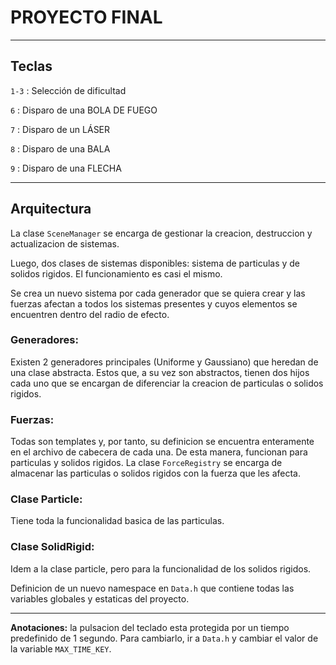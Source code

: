 # PROYECTO FINAL

------------

## Teclas

`1-3` : Selección de dificultad

`6` : Disparo de una BOLA DE FUEGO

`7` : Disparo de un LÁSER

`8` : Disparo de una BALA 

`9` : Disparo de una FLECHA

--------------------


## Arquitectura

La clase `SceneManager` se encarga de gestionar la creacion, destruccion y 
actualizacion de sistemas. 

Luego, dos clases de sistemas disponibles: sistema de particulas y de solidos 
rigidos. El funcionamiento es casi el mismo.

Se crea un nuevo sistema por cada generador que se quiera crear y las fuerzas
afectan a todos los sistemas presentes y cuyos elementos se encuentren dentro
del radio de efecto.

 ### Generadores:
Existen 2 generadores principales (Uniforme y Gaussiano) que 
heredan de una clase abstracta. Estos que, a su vez son abstractos, tienen dos 
hijos cada uno que se encargan de diferenciar la creacion de particulas o 
solidos rigidos.

### Fuerzas: 
Todas son templates y, por tanto, su definicion se encuentra enteramente
en el archivo de cabecera de cada una. De esta manera, funcionan para 
particulas y solidos rigidos. La clase `ForceRegistry` se encarga de almacenar
las particulas o solidos rigidos con la fuerza que les afecta.

### Clase Particle: 
Tiene toda la funcionalidad basica de las particulas. 

### Clase SolidRigid: 
Idem a la clase particle, pero para la funcionalidad de los
solidos rigidos.

Definicion de un nuevo namespace en `Data.h` que contiene todas las variables 
globales y estaticas del proyecto.

----------------------

**Anotaciones:** la pulsacion del teclado esta protegida por un tiempo 
predefinido de 1 segundo. Para cambiarlo, ir a `Data.h` y cambiar el valor 
de la variable `MAX_TIME_KEY`.
